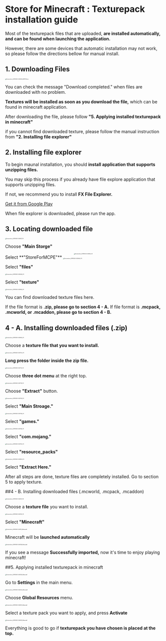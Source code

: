 # Store for Minecraft : Texturepack installation guide

Most of the texturepack files that are uploaded, **are installed automatically, and can be found when launching the application.**

However, there are some devices that automatic installation may not work, so please follow the directions bellow for manual install.

## 1. Downloading Files

<img src="guide_installation_texture_en.assets/Screenshot_20191203-203606_MCPEStore.jpg" alt="Screenshot_20191203-203606_MCPEStore" style="zoom: 25%;" />

You can check the message "Download completed." when files are downloaded with no problem.

**Textures will be installed as soon as you download the file,** which can be found in minecraft application.

After downloading the file, please follow **"5. Applying installed texturepack in minecraft"**

if you cannot find downloaded texture, please follow the manual instruction from **"2. Installing file explorer"**



## 2. Installing file explorer 

To begin maunal installation, you should **install application that supports unzipping files.**

You may skip this process if you already have file explore application that supports unzipping files. 

If not, we recommend you to install **FX File Explorer.**

[Get it from Google Play](https://play.google.com/store/apps/details?id=nextapp.fx)

When file explorer is downloaded, please run the app.



## 3. Locating downloaded file

<img src="guide_installation_texture_en.assets/Screenshot_20191203-203617_FX.jpg" alt="Screenshot_20191203-203617_FX" style="zoom:25%;" />

Choose **"Main Storge"**

<center><img src="guide_installation_texture_en.assets/Screenshot_20191203-203632_FX.jpg" alt="Screenshot_20191203-203632_FX" style="zoom: 25%;" /></center>
Select **"StoreForMCPE"**

<img src="guide_installation_texture_en.assets/Screenshot_20191203-203640_FX.jpg" alt="Screenshot_20191203-203640_FX" style="zoom:25%;" />

Select **"files"** 

<img src="guide_installation_texture_en.assets/Screenshot_20191203-203646_FX.jpg" alt="Screenshot_20191203-203646_FX" style="zoom:25%;" />

Select **"texture"**

<img src="guide_installation_texture_en.assets/Screenshot_20191203-203655_FX.jpg" alt="Screenshot_20191203-203655_FX" style="zoom:25%;" />

You can find downloaded texture files here.

If the file format is **.zip, please go to section 4 - A.** If file format is **.mcpack, .mcworld, or .mcaddon, please go to section 4 - B.**



## 4 - A. Installing downloaded files (.zip)

<img src="guide_installation_texture_en.assets/Screenshot_20191203-203655_FX-5375325.jpg" alt="Screenshot_20191203-203655_FX" style="zoom:25%;" />

Choose a **texture file that you want to install.** 

<img src="guide_installation_texture_en.assets/Screenshot_20191203-203704_FX.jpg" alt="Screenshot_20191203-203704_FX" style="zoom:25%;" />

**Long press the folder inside the zip file.**

<img src="guide_installation_texture_en.assets/Screenshot_20191203-203712_FX.jpg" alt="Screenshot_20191203-203712_FX" style="zoom: 25%;" />

Choose **three dot menu** at the right top.

<img src="guide_installation_texture_en.assets/Screenshot_20191203-203719_FX.jpg" alt="Screenshot_20191203-203719_FX" style="zoom:25%;" />

Choose **"Extract"** button.

<img src="guide_installation_texture_en.assets/Screenshot_20191203-203726_FX.jpg" alt="Screenshot_20191203-203726_FX" style="zoom:25%;" />

Select **"Main Stroage."**



<img src="guide_installation_texture_en.assets/Screenshot_20191203-203739_FX.jpg" alt="Screenshot_20191203-203739_FX" style="zoom:25%;" />

Select **"games."**

<img src="guide_installation_texture_en.assets/Screenshot_20191203-203746_FX.jpg" alt="Screenshot_20191203-203746_FX" style="zoom:25%;" />

Select **"com.mojang."**

<img src="guide_installation_texture_en.assets/Screenshot_20191203-203753_FX.jpg" alt="Screenshot_20191203-203753_FX" style="zoom:25%;" />

Select **"resource_packs"**

<img src="guide_installation_texture_en.assets/Screenshot_20191203-203804_FX-5375783.jpg" alt="Screenshot_20191203-203804_FX" style="zoom:25%;" />

Select **"Extract Here."**

After all steps are done, texture files are completely installed. Go to section 5 to apply texture.



##4 - B. Installing downloaded files (.mcworld, .mcpack, .mcaddon)

<img src="guide_installation_texture_en.assets/Screenshot_20191203-204057_FX.jpg" alt="Screenshot_20191203-204057_FX" style="zoom:25%;" />

Choose a **texture file** you want to install.

<img src="guide_installation_texture_en.assets/Screenshot_20191203-204103_FX.jpg" alt="Screenshot_20191203-204103_FX" style="zoom:25%;" />

Select **"Minecraft"**

<img src="guide_installation_texture_en.assets/Screenshot_20191203-204110_Minecraft.jpg" alt="Screenshot_20191203-204110_Minecraft" style="zoom:25%;" />

Minecraft will be **launched automatically**

<img src="guide_installation_texture_en.assets/Screenshot_20191203-204126_Minecraft.jpg" alt="Screenshot_20191203-204126_Minecraft" style="zoom: 25%;" />

If you see a message **Successfully imported,** now it's time to enjoy playing minecraft!



##5. Applying installed texturepack in minecraft

<img src="guide_installation_texture_en.assets/Screenshot_20191203-204140_Minecraft-5376012.jpg" alt="Screenshot_20191203-204140_Minecraft" style="zoom:25%;" />

Go to **Settings** in the main menu.

<img src="guide_installation_texture_en.assets/Screenshot_20191203-204202_Minecraft.jpg" alt="Screenshot_20191203-204202_Minecraft" style="zoom:25%;" />

Choose **Global Resources** menu.

<img src="guide_installation_texture_en.assets/Screenshot_20191203-204610_Minecraft.jpg" alt="Screenshot_20191203-204610_Minecraft" style="zoom:25%;" />

Select a texture pack you want to apply, and press **Activate**

<img src="guide_installation_texture_en.assets/Screenshot_20191203-204619_Minecraft.jpg" alt="Screenshot_20191203-204619_Minecraft" style="zoom:25%;" />

Everything is good to go if **texturepack you have chosen is placed at the top.**